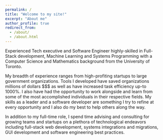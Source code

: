 ```yaml
---
permalink: /
title: "Welcome to my site!"
excerpt: "About me"
author_profile: true
redirect_from: 
  - /about/
  - /about.html
---
```

Experienced Tech executive and Software Engineer highly-skilled in Full-Stack development, Machine Learning and Systems Programming with a Computer Science and Mathematics background from the University of Toronto.

My breadth of experience ranges from high-profiting startups to large government organizations. Tools I developed have saved organizations millions of dollars $$$ as well as have increased task efficiency up-to 1000%. I also have had the opportunity to work alongside and learn from some of the most accomplished individuals in their respective fields. My skills as a leader and a software developer are something I try to refine at every opportunity and I also do my best to help others along the way.

In addition to my full-time role, I spend time advising and consulting for growing teams and startups on a plethora of technological endeavors including full-stack web development, systems integrations and migrations, GUI development and software engineering best practices. 





